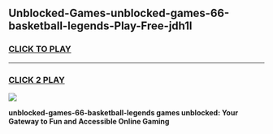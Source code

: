 
## Unblocked-Games-unblocked-games-66-basketball-legends-Play-Free-jdh1l
<h3>
<a href="https://premium76.site?title=unblocked-games-66-basketball-legends&ref=20A">CLICK TO PLAY</a></h3>
<hr>

<h3>
<a href="https://premium76.site?title=unblocked-games-66-basketball-legends&ref=20A">CLICK 2 PLAY</a>
  
</h3>

<a href="https://premium76.site?title=unblocked-games-66-basketball-legends&ref=20A"><img src="https://clearcache.store/games.png"></a>


**unblocked-games-66-basketball-legends games unblocked: Your Gateway to Fun and Accessible Online Gaming**

